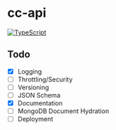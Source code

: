 # cc-api

[![TypeScript](https://badges.frapsoft.com/typescript/code/typescript.svg?v=101)](https://github.com/ellerbrock/typescript-badges/)

## Todo

- [x] Logging
- [ ] Throttling/Security
- [ ] Versioning
- [ ] JSON Schema
- [X] Documentation
- [ ] MongoDB Document Hydration
- [ ] Deployment